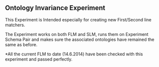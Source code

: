 ## Ontology Invariance Experiment ##

This Experiment is Intended especially for creating new First/Second line matchers.

The Experiment works on both FLM and SLM, runs them on Experiment Schema Pair and makes sure the associated ontologies have remained the same as before.

*All the current FLM to date (14.6.2014) have been checked with this experiment and passed perfectly.